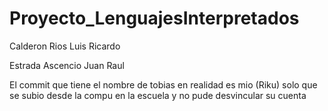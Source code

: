 # Proyecto_LenguajesInterpretados

Calderon Rios Luis Ricardo

Estrada Ascencio Juan Raul

El commit que tiene el nombre de tobias en realidad es mio (Riku) solo que se subio desde la compu en la escuela y no pude desvincular su cuenta
